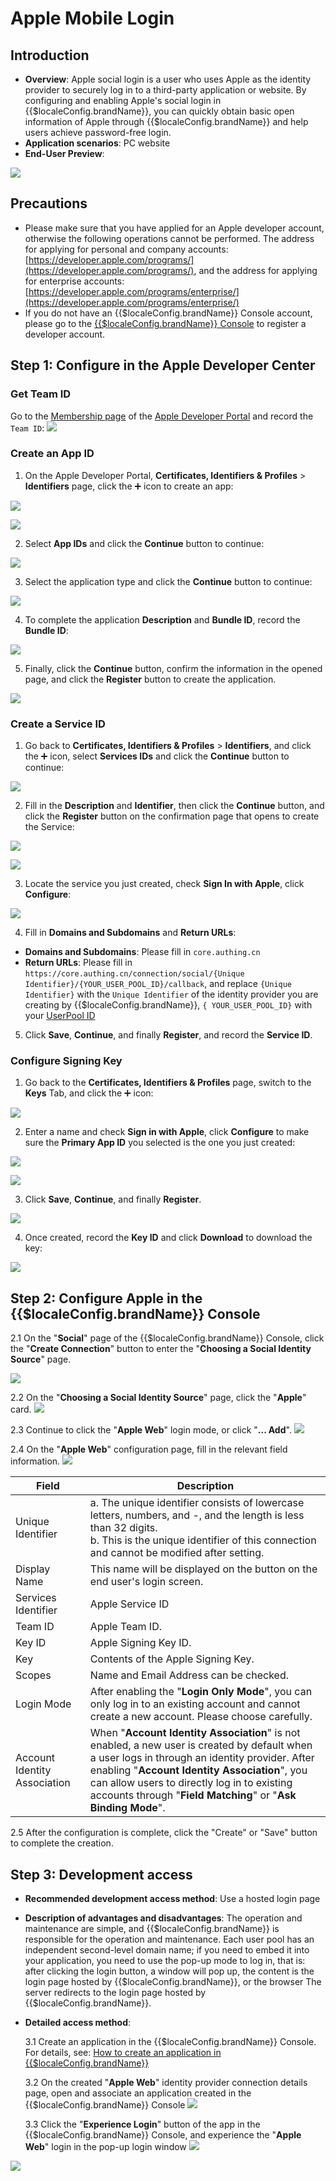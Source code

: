 # Apple Mobile Login

<LastUpdated />

## Introduction

- **Overview**: Apple social login is a user who uses Apple as the identity provider to securely log in to a third-party application or website. By configuring and enabling Apple's social login in {{$localeConfig.brandName}}, you can quickly obtain basic open information of Apple through {{$localeConfig.brandName}} and help users achieve password-free login.
- **Application scenarios**: PC website
- **End-User Preview**:

![](./images/login.jpg)

## Precautions

- Please make sure that you have applied for an Apple developer account, otherwise the following operations cannot be performed. The address for applying for personal and company accounts: [https://developer.apple.com/programs/](https://developer.apple.com/programs/), and the address for applying for enterprise accounts: [https://developer.apple.com/programs/enterprise/](https://developer.apple.com/programs/enterprise/)
- If you do not have an {{$localeConfig.brandName}} Console account, please go to the [{{$localeConfig.brandName}} Console](https://authing.cn/) to register a developer account.

## Step 1: Configure in the Apple Developer Center

### Get Team ID

Go to the [Membership page](https://developer.apple.com/account/#/membership) of the [Apple Developer Portal](https://developer.apple.com/account/#) and record the `Team ID`:
![](~@imagesZhCn/guides/connections/apple/step1-1.jpg)

### Create an App ID

1. On the Apple Developer Portal, **Certificates, Identifiers & Profiles** > **Identifiers** page, click the ➕ icon to create an app:

![](~@imagesZhCn/guides/connections/apple/step1-2.jpg)

![](~@imagesZhCn/guides/connections/apple/step1-3.jpg)

2. Select **App IDs** and click the **Continue** button to continue:

![](~@imagesZhCn/guides/connections/apple/step1-4.jpg)

3. Select the application type and click the **Continue** button to continue:

![](~@imagesZhCn/guides/connections/apple/step1-5.jpg)

4. To complete the application **Description** and **Bundle ID**, record the **Bundle ID**:

![](~@imagesZhCn/guides/connections/apple/step1-6.jpg)

5. Finally, click the **Continue** button, confirm the information in the opened page, and click the **Register** button to create the application.

![](~@imagesZhCn/guides/connections/apple/step1-7.jpg)

### Create a Service ID

1. Go back to **Certificates, Identifiers & Profiles** > **Identifiers**, and click the ➕ icon, select **Services IDs** and click the **Continue** button to continue:

![](~@imagesZhCn/guides/connections/apple/step1-8.jpg)

2. Fill in the **Description** and **Identifier**, then click the **Continue** button, and click the **Register** button on the confirmation page that opens to create the Service:

![](~@imagesZhCn/guides/connections/apple/step1-9.jpg)

![](~@imagesZhCn/guides/connections/apple/step1-10.jpg)

3. Locate the service you just created, check **Sign In with Apple**, click **Configure**:

![](~@imagesZhCn/guides/connections/apple/step1-11.jpg)

4. Fill in **Domains and Subdomains** and **Return URLs**:

- **Domains and Subdomains**: Please fill in `core.authing.cn`
- **Return URLs**: Please fill in `https://core.authing.cn/connection/social/{Unique Identifier}/{YOUR_USER_POOL_ID}/callback`, and replace `{Unique Identifier}` with the `Unique Identifier` of the identity provider you are creating by {{$localeConfig.brandName}}, `{ YOUR_USER_POOL_ID}` with your [UserPool ID](/en/guides/faqs/get-userpool-id-and-secret.md)

5. Click **Save**, **Continue**, and finally **Register**, and record the **Service ID**.

### Configure Signing Key

1. Go back to the **Certificates, Identifiers & Profiles** page, switch to the **Keys** Tab, and click the ➕ icon:

![](~@imagesZhCn/guides/connections/apple/step1-12.jpg)

2. Enter a name and check **Sign in with Apple**, click **Configure** to make sure the **Primary App ID** you selected is the one you just created:

![](~@imagesZhCn/guides/connections/apple/step1-13.jpg)

![](~@imagesZhCn/guides/connections/apple/step1-14.jpg)

3. Click **Save**, **Continue**, and finally **Register**.

![](~@imagesZhCn/guides/connections/apple/step1-15.jpg)

4. Once created, record the **Key ID** and click **Download** to download the key:

![](~@imagesZhCn/guides/connections/apple/step1-16.jpg)

## Step 2: Configure Apple in the {{$localeConfig.brandName}} Console

2.1 On the "**Social**" page of the {{$localeConfig.brandName}} Console, click the "**Create Connection**" button to enter the "**Choosing a Social Identity Source**" page.

![](~@imagesZhCn/guides/connections/create-social-idp.jpg)

2.2 On the "**Choosing a Social Identity Source**" page, click the "**Apple**" card.
![](./images/add-app-1.jpg)

2.3 Continue to click the "**Apple Web**" login mode, or click "**... Add**".
![](./images/add-app-2.jpg)

2.4 On the "**Apple Web**" configuration page, fill in the relevant field information.
![](./images/add-app-3.jpg)

| Field                        | Description                                                                                                                                                                                                                                                                                                       |
| ---------------------------- | ----------------------------------------------------------------------------------------------------------------------------------------------------------------------------------------------------------------------------------------------------------------------------------------------------------------- |
| Unique Identifier            | a. The unique identifier consists of lowercase letters, numbers, and -, and the length is less than 32 digits. <br />b. This is the unique identifier of this connection and cannot be modified after setting.                                                                                                    |
| Display Name                 | This name will be displayed on the button on the end user's login screen.                                                                                                                                                                                                                                         |
| Services Identifier          | Apple Service ID                                                                                                                                                                                                                                                                                                  |
| Team ID                      | Apple Team ID.                                                                                                                                                                                                                                                                                                    |
| Key ID                       | Apple Signing Key ID.                                                                                                                                                                                                                                                                                             |
| Key                          | Contents of the Apple Signing Key.                                                                                                                                                                                                                                                                                |
| Scopes                       | Name and Email Address can be checked.                                                                                                                                                                                                                                                                            |
| Login Mode                   | After enabling the "**Login Only Mode**", you can only log in to an existing account and cannot create a new account. Please choose carefully.                                                                                                                                                                    |
| Account Identity Association | When "**Account Identity Association**" is not enabled, a new user is created by default when a user logs in through an identity provider. After enabling "**Account Identity Association**", you can allow users to directly log in to existing accounts through "**Field Matching**" or "**Ask Binding Mode**". |

2.5 After the configuration is complete, click the "Create" or "Save" button to complete the creation.

## Step 3: Development access

- **Recommended development access method**: Use a hosted login page
- **Description of advantages and disadvantages**: The operation and maintenance are simple, and {{$localeConfig.brandName}} is responsible for the operation and maintenance. Each user pool has an independent second-level domain name; if you need to embed it into your application, you need to use the pop-up mode to log in, that is: after clicking the login button, a window will pop up, the content is the login page hosted by {{$localeConfig.brandName}}, or the browser The server redirects to the login page hosted by {{$localeConfig.brandName}}.
- **Detailed access method**:

  3.1 Create an application in the {{$localeConfig.brandName}} Console. For details, see: [How to create an application in {{$localeConfig.brandName}}](/en/guides/app/create-app.md)

  3.2 On the created "**Apple Web**" identity provider connection details page, open and associate an application created in the {{$localeConfig.brandName}} Console
  ![](./images/step3.2.jpg)

  3.3 Click the "**Experience Login**" button of the app in the {{$localeConfig.brandName}} Console, and experience the "**Apple Web**" login in the pop-up login window
  ![](./images/step3.3-1.jpg)

![](./images/step3.3-2.jpg)